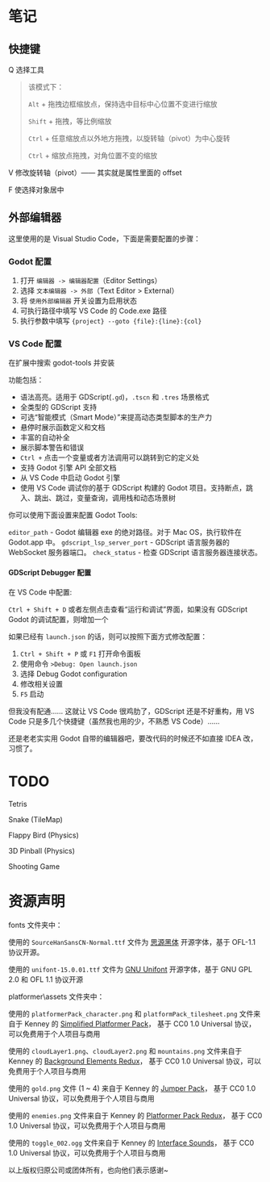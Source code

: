 # 笔记

## 快捷键

Q 选择工具

> 该模式下：
> 
> `Alt` + 拖拽边框缩放点，保持选中目标中心位置不变进行缩放
> 
> `Shift` + 拖拽，等比例缩放
> 
> `Ctrl` + 任意缩放点以外地方拖拽，以旋转轴（pivot）为中心旋转
> 
> `Ctrl` + 缩放点拖拽，对角位置不变的缩放
 
V 修改旋转轴（pivot）—— 其实就是属性里面的 offset

F 使选择对象居中

## 外部编辑器

这里使用的是 Visual Studio Code，下面是需要配置的步骤：

### Godot 配置

1. 打开 `编辑器 -> 编辑器配置`（Editor Settings）
2. 选择 `文本编辑器 -> 外部`（Text Editor > External）
3. 将 `使用外部编辑器` 开关设置为启用状态
4. 可执行路径中填写 VS Code 的 Code.exe 路径
5. 执行参数中填写 `{project} --goto {file}:{line}:{col}`

### VS Code 配置

在扩展中搜索 godot-tools 并安装

功能包括：

- 语法高亮。适用于 GDScript(`.gd`)，`.tscn` 和 `.tres` 场景格式
- 全类型的 GDScript 支持
- 可选“智能模式（Smart Mode）”来提高动态类型脚本的生产力
- 悬停时展示函数定义和文档
- 丰富的自动补全
- 展示脚本警告和错误
- `Ctrl +` 点击一个变量或者方法调用可以跳转到它的定义处
- 支持 Godot 引擎 API 全部文档
- 从 VS Code 中启动 Godot 引擎
- 使用 VS Code 调试你的基于 GDScript 构建的 Godot 项目。支持断点，跳入、跳出、跳过，变量查询，调用栈和动态场景树

你可以使用下面设置来配置 Godot Tools:

`editor_path` - Godot 编辑器 exe 的绝对路径。对于 Mac OS，执行软件在 Godot.app 中。
`gdscript_lsp_server_port` - GDScript 语言服务器的 WebSocket 服务器端口。
`check_status` - 检查 GDScript 语言服务器连接状态。

#### GDScript Debugger 配置

在 VS Code 中配置:

`Ctrl + Shift + D` 或者左侧点击查看“运行和调试”界面，如果没有 GDScript Godot 的调试配置，则增加一个

如果已经有 `launch.json` 的话，则可以按照下面方式修改配置：

1. `Ctrl + Shift + P` 或 `F1` 打开命令面板
2. 使用命令 `>Debug: Open launch.json`
3. 选择 Debug Godot configuration
4. 修改相关设置
5. `F5` 启动

但我没有配通…… 这就让 VS Code 很鸡肋了，GDScript 还是不好重构，用 VS Code 只是多几个快捷键（虽然我也用的少，不熟悉 VS Code）……

还是老老实实用 Godot 自带的编辑器吧，要改代码的时候还不如直接 IDEA 改，习惯了。

# TODO

Tetris

Snake (TileMap)

Flappy Bird (Physics)

3D Pinball (Physics)

Shooting Game

# 资源声明

fonts 文件夹中：

使用的 `SourceHanSansCN-Normal.ttf` 文件为 [思源黑体](https://github.com/adobe-fonts/source-han-sans) 开源字体，基于 OFL-1.1 协议开源。

使用的 `unifont-15.0.01.ttf` 文件为 [GNU Unifont](http://unifoundry.com/unifont/index.html) 开源字体，基于 GNU GPL 2.0 和 OFL 1.1 协议开源

platformer\assets 文件夹中：

使用的 `platformerPack_character.png` 和 `platformPack_tilesheet.png` 文件来自于 Kenney 的 [Simplified Platformer Pack](https://www.kenney.nl/assets/simplified-platformer-pack)， 基于 CC0 1.0 Universal 协议，可以免费用于个人项目与商用

使用的 `cloudLayer1.png`、`cloudLayer2.png` 和 `mountains.png` 文件来自于 Kenney 的 [Background Elements Redux](https://www.kenney.nl/assets/background-elements-redux)， 基于 CC0 1.0 Universal 协议，可以免费用于个人项目与商用

使用的 `gold.png` 文件 (1 ~ 4) 来自于 Kenney 的 [Jumper Pack](https://www.kenney.nl/assets/jumper-pack)， 基于 CC0 1.0 Universal 协议，可以免费用于个人项目与商用

使用的 `enemies.png` 文件来自于 Kenney 的 [Platformer Pack Redux](https://www.kenney.nl/assets/platformer-pack-redux)， 基于 CC0 1.0 Universal 协议，可以免费用于个人项目与商用

使用的 `toggle_002.ogg` 文件来自于 Kenney 的 [Interface Sounds](https://www.kenney.nl/assets/interface-sounds)， 基于 CC0 1.0 Universal 协议，可以免费用于个人项目与商用

以上版权归原公司或团体所有，也向他们表示感谢~